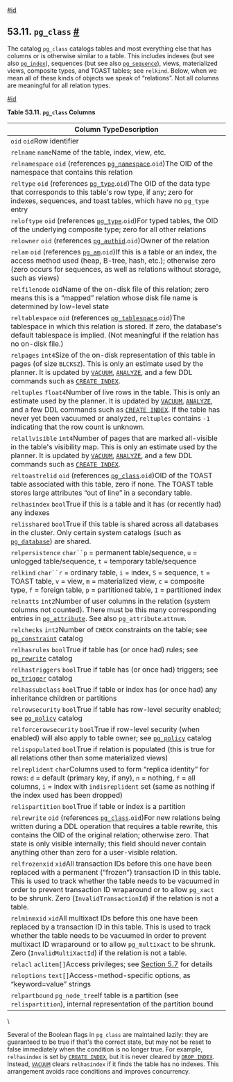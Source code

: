 [#id](#CATALOG-PG-CLASS)

## 53.11. `pg_class` [#](#CATALOG-PG-CLASS)



The catalog `pg_class` catalogs tables and most everything else that has columns or is otherwise similar to a table. This includes indexes (but see also [`pg_index`](catalog-pg-index)), sequences (but see also [`pg_sequence`](catalog-pg-sequence)), views, materialized views, composite types, and TOAST tables; see `relkind`. Below, when we mean all of these kinds of objects we speak of “relations”. Not all columns are meaningful for all relation types.

[#id](#id-1.10.4.13.4)

**Table 53.11. `pg_class` Columns**

| Column TypeDescription                                                                                                                                                                                                                                                                                                                                                            |
| --------------------------------------------------------------------------------------------------------------------------------------------------------------------------------------------------------------------------------------------------------------------------------------------------------------------------------------------------------------------------------- |
| `oid` `oid`Row identifier                                                                                                                                                                                                                                                                                                                                                         |
| `relname` `name`Name of the table, index, view, etc.                                                                                                                                                                                                                                                                                                                              |
| `relnamespace` `oid` (references [`pg_namespace`](catalog-pg-namespace).`oid`)The OID of the namespace that contains this relation                                                                                                                                                                                                                                           |
| `reltype` `oid` (references [`pg_type`](catalog-pg-type).`oid`)The OID of the data type that corresponds to this table's row type, if any; zero for indexes, sequences, and toast tables, which have no `pg_type` entry                                                                                                                                                      |
| `reloftype` `oid` (references [`pg_type`](catalog-pg-type).`oid`)For typed tables, the OID of the underlying composite type; zero for all other relations                                                                                                                                                                                                                    |
| `relowner` `oid` (references [`pg_authid`](catalog-pg-authid).`oid`)Owner of the relation                                                                                                                                                                                                                                                                                    |
| `relam` `oid` (references [`pg_am`](catalog-pg-am).`oid`)If this is a table or an index, the access method used (heap, B-tree, hash, etc.); otherwise zero (zero occurs for sequences, as well as relations without storage, such as views)                                                                                                                                  |
| `relfilenode` `oid`Name of the on-disk file of this relation; zero means this is a “mapped” relation whose disk file name is determined by low-level state                                                                                                                                                                                                                        |
| `reltablespace` `oid` (references [`pg_tablespace`](catalog-pg-tablespace).`oid`)The tablespace in which this relation is stored. If zero, the database's default tablespace is implied. (Not meaningful if the relation has no on-disk file.)                                                                                                                               |
| `relpages` `int4`Size of the on-disk representation of this table in pages (of size `BLCKSZ`). This is only an estimate used by the planner. It is updated by [`VACUUM`](sql-vacuum), [`ANALYZE`](sql-analyze), and a few DDL commands such as [`CREATE INDEX`](sql-createindex).                                                                                  |
| `reltuples` `float4`Number of live rows in the table. This is only an estimate used by the planner. It is updated by [`VACUUM`](sql-vacuum), [`ANALYZE`](sql-analyze), and a few DDL commands such as [`CREATE INDEX`](sql-createindex). If the table has never yet been vacuumed or analyzed, `reltuples` contains `-1` indicating that the row count is unknown. |
| `relallvisible` `int4`Number of pages that are marked all-visible in the table's visibility map. This is only an estimate used by the planner. It is updated by [`VACUUM`](sql-vacuum), [`ANALYZE`](sql-analyze), and a few DDL commands such as [`CREATE INDEX`](sql-createindex).                                                                                |
| `reltoastrelid` `oid` (references [`pg_class`](catalog-pg-class).`oid`)OID of the TOAST table associated with this table, zero if none. The TOAST table stores large attributes “out of line” in a secondary table.                                                                                                                                                          |
| `relhasindex` `bool`True if this is a table and it has (or recently had) any indexes                                                                                                                                                                                                                                                                                              |
| `relisshared` `bool`True if this table is shared across all databases in the cluster. Only certain system catalogs (such as [`pg_database`](catalog-pg-database)) are shared.                                                                                                                                                                                                |
| `relpersistence` `char``p` = permanent table/sequence, `u` = unlogged table/sequence, `t` = temporary table/sequence                                                                                                                                                                                                                                                              |
| `relkind` `char``r` = ordinary table, `i` = index, `S` = sequence, `t` = TOAST table, `v` = view, `m` = materialized view, `c` = composite type, `f` = foreign table, `p` = partitioned table, `I` = partitioned index                                                                                                                                                            |
| `relnatts` `int2`Number of user columns in the relation (system columns not counted). There must be this many corresponding entries in [`pg_attribute`](catalog-pg-attribute). See also `pg_attribute`.`attnum`.                                                                                                                                                             |
| `relchecks` `int2`Number of `CHECK` constraints on the table; see [`pg_constraint`](catalog-pg-constraint) catalog                                                                                                                                                                                                                                                           |
| `relhasrules` `bool`True if table has (or once had) rules; see [`pg_rewrite`](catalog-pg-rewrite) catalog                                                                                                                                                                                                                                                                    |
| `relhastriggers` `bool`True if table has (or once had) triggers; see [`pg_trigger`](catalog-pg-trigger) catalog                                                                                                                                                                                                                                                              |
| `relhassubclass` `bool`True if table or index has (or once had) any inheritance children or partitions                                                                                                                                                                                                                                                                            |
| `relrowsecurity` `bool`True if table has row-level security enabled; see [`pg_policy`](catalog-pg-policy) catalog                                                                                                                                                                                                                                                            |
| `relforcerowsecurity` `bool`True if row-level security (when enabled) will also apply to table owner; see [`pg_policy`](catalog-pg-policy) catalog                                                                                                                                                                                                                           |
| `relispopulated` `bool`True if relation is populated (this is true for all relations other than some materialized views)                                                                                                                                                                                                                                                          |
| `relreplident` `char`Columns used to form “replica identity” for rows: `d` = default (primary key, if any), `n` = nothing, `f` = all columns, `i` = index with `indisreplident` set (same as nothing if the index used has been dropped)                                                                                                                                          |
| `relispartition` `bool`True if table or index is a partition                                                                                                                                                                                                                                                                                                                      |
| `relrewrite` `oid` (references [`pg_class`](catalog-pg-class).`oid`)For new relations being written during a DDL operation that requires a table rewrite, this contains the OID of the original relation; otherwise zero. That state is only visible internally; this field should never contain anything other than zero for a user-visible relation.                       |
| `relfrozenxid` `xid`All transaction IDs before this one have been replaced with a permanent (“frozen”) transaction ID in this table. This is used to track whether the table needs to be vacuumed in order to prevent transaction ID wraparound or to allow `pg_xact` to be shrunk. Zero (`InvalidTransactionId`) if the relation is not a table.                                 |
| `relminmxid` `xid`All multixact IDs before this one have been replaced by a transaction ID in this table. This is used to track whether the table needs to be vacuumed in order to prevent multixact ID wraparound or to allow `pg_multixact` to be shrunk. Zero (`InvalidMultiXactId`) if the relation is not a table.                                                           |
| `relacl` `aclitem[]`Access privileges; see [Section 5.7](ddl-priv) for details                                                                                                                                                                                                                                                                                               |
| `reloptions` `text[]`Access-method-specific options, as “keyword=value” strings                                                                                                                                                                                                                                                                                                   |
| `relpartbound` `pg_node_tree`If table is a partition (see `relispartition`), internal representation of the partition bound                                                                                                                                                                                                                                                       |

\


Several of the Boolean flags in `pg_class` are maintained lazily: they are guaranteed to be true if that's the correct state, but may not be reset to false immediately when the condition is no longer true. For example, `relhasindex` is set by [`CREATE INDEX`](sql-createindex), but it is never cleared by [`DROP INDEX`](sql-dropindex). Instead, [`VACUUM`](sql-vacuum) clears `relhasindex` if it finds the table has no indexes. This arrangement avoids race conditions and improves concurrency.